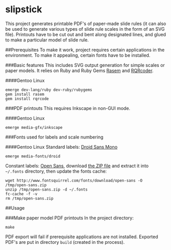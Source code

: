 slipstick
=========
This project generates printable PDF's of paper-made slide rules (it can also be used to generate various types of slide rule scales in the form of an SVG file). Printouts have to be cut out and bent along designated lines, and glued to make a particular model of slide rule.

##Prerequisites
To make it work, project requires certain applications in the environment. To make it appealing, certain fonts have to be installed.

###Basic features
This includes SVG output generation for simple scales or paper models. It relies on Ruby and Ruby Gems [Rasem](https://github.com/aseldawy/rasem) and [RQRcoder](https://github.com/whomwah/rqrcode).

####Gentoo Linux
```
emerge dev-lang/ruby dev-ruby/rubygems
gem install rasem
gem install rqrcode
```

###PDF printouts
This requires Inkscape in non-GUI mode.

####Gentoo Linux
```
emerge media-gfx/inkscape
```

###Fonts used for labels and scale numbering

####Gentoo Linux
Standard labels: [Droid Sans Mono](http://www.droidfonts.com/info/droid-sans-mono-fonts/)

```
emerge media-fonts/droid
```

Constant labels: [Open Sans](http://www.fontsquirrel.com/fonts/open-sans), download [the ZIP file](http://www.fontsquirrel.com/fonts/download/open-sans) and extract it into `~/.fonts` directory, then update the fonts cache:

```
wget http://www.fontsquirrel.com/fonts/download/open-sans -O /tmp/open-sans.zip
unzip /tmp/open-sans.zip -d ~/.fonts
fc-cache -f -v
rm /tmp/open-sans.zip
```
##Usage

###Make paper model PDF printouts
In the project directory:
```
make
```

PDF export will fail if prerequisite applications are not installed. Exported PDF's are put in directory `build` (created in the process).

